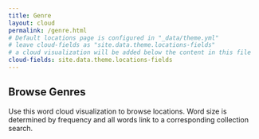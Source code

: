 ```yaml
---
title: Genre
layout: cloud
permalink: /genre.html
# Default locations page is configured in "_data/theme.yml"
# leave cloud-fields as "site.data.theme.locations-fields"
# a cloud visualization will be added below the content in this file
cloud-fields: site.data.theme.locations-fields
---
```


## Browse Genres

Use this word cloud visualization to browse locations.
Word size is determined by frequency and all words link to a corresponding collection search.
